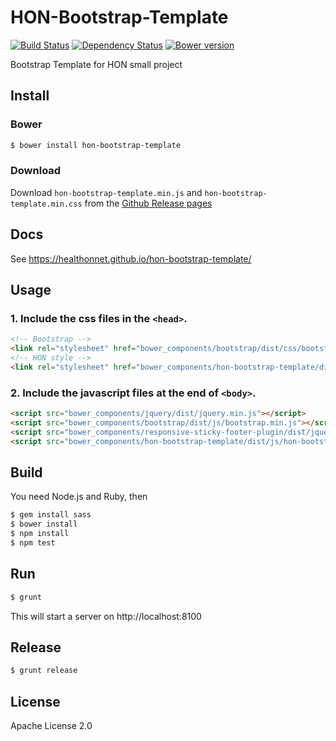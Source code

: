 HON-Bootstrap-Template
======================

[![Build Status][travis-image]][travis-url]
[![Dependency Status][gemnasium-image]][gemnasium-url]
[![Bower version][bower-image]][bower-url]

Bootstrap Template for HON small project

Install
-------

### Bower

```bash
$ bower install hon-bootstrap-template
```

### Download

Download `hon-bootstrap-template.min.js` and `hon-bootstrap-template.min.css`
from the  [Github Release pages](https://github.com/healthonnet/hon-bootstrap-template/releases)

Docs
----

See https://healthonnet.github.io/hon-bootstrap-template/

Usage
-----

### 1. Include the css files in the ``<head>``.

```html
<!-- Bootstrap -->
<link rel="stylesheet" href="bower_components/bootstrap/dist/css/bootstrap.min.css">
<!-- HON style -->
<link rel="stylesheet" href="bower_components/hon-bootstrap-template/dist/css/hon-bootstrap-template.min.css">
```

### 2. Include the javascript files at the end of ``<body>``.

```html
<script src="bower_components/jquery/dist/jquery.min.js"></script>
<script src="bower_components/bootstrap/dist/js/bootstrap.min.js"></script>
<script src="bower_components/responsive-sticky-footer-plugin/dist/jquery.responsiveStickyFooter.min.js"></script>
<script src="bower_components/hon-bootstrap-template/dist/js/hon-bootstrap-template.min.js"></script>
```

Build
-----

You need Node.js and Ruby, then

```bash
$ gem install sass
$ bower install
$ npm install
$ npm test
```

Run
---

```bash
$ grunt
```

This will start a server on http://localhost:8100

Release
-------

```bash
$ grunt release
```

License
-------

Apache License 2.0

[travis-image]: https://travis-ci.org/healthonnet/hon-bootstrap-template.svg?branch=master
[travis-url]: https://travis-ci.org/healthonnet/hon-bootstrap-template
[gemnasium-image]: https://gemnasium.com/badges/github.com/healthonnet/hon-bootstrap-template.svg
[gemnasium-url]: https://gemnasium.com/github.com/healthonnet/hon-bootstrap-template
[bower-image]: https://img.shields.io/bower/v/hon-bootstrap-template.svg
[bower-url]: https://bower.io/search/?q=hon-bootstrap-template
